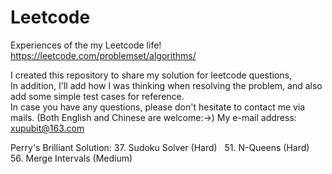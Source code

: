 # Leetcode
Experiences of the my Leetcode life!
https://leetcode.com/problemset/algorithms/

I created this repository to share my solution for leetcode questions,  
In addition, I'll add how I was thinking when resolving the problem, and also add some simple test cases for reference.  
In case you have any questions, please don't hesitate to contact me via mails. (Both English and Chinese are welcome:->)
My e-mail address: xupubit@163.com


Perry's Brilliant Solution:
37. Sudoku Solver		(Hard)  
51. N-Queens			(Hard)  
56. Merge Intervals 	(Medium)
